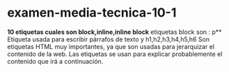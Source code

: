 # examen-media-tecnica-10-1
**10 etiquetas  cuales son block,inline,inline block**
etiquetas block son : p** Etiqueta usada para escribir párrafos de texto y h1,h2,h3,h4,h5,h6 Son etiquetas HTML muy importantes, ya que son usadas para jerarquizar el contenido de la web. Las etiquetas se usan para explicar probablemente el contenido que irá a continuación.

